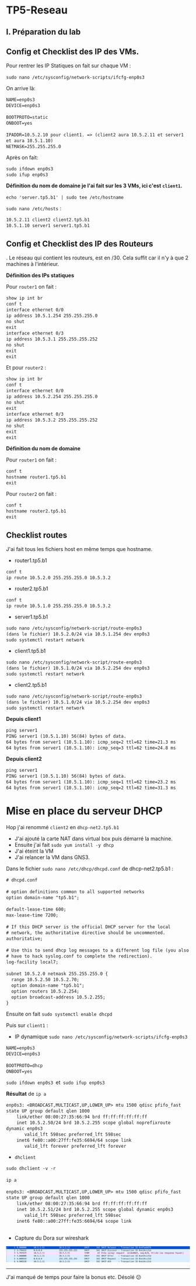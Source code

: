 # TP5-Reseau

## I. Préparation du lab

## Config et Checklist des IP des VMs.

Pour rentrer les IP Statiques on fait sur chaque VM :

`sudo nano /etc/sysconfig/network-scripts/ifcfg-enp0s3`

On arrive là: 

```
NAME=enp0s3
DEVICE=enp0s3

BOOTPROTO=static
ONBOOT=yes

IPADDR=10.5.2.10 pour client1. => (client2 aura 10.5.2.11 et server1 et aura 10.5.1.10)
NETMASK=255.255.255.0
```
Après on fait:

```
sudo ifdown enp0s3
sudo ifup enp0s3
```

**Définition du nom de domaine je l'ai fait sur les 3 VMs, ici c'est `client1`.**

`echo 'server.tp5.b1' | sudo tee /etc/hostname`

`sudo nano /etc/hosts` :
```
10.5.2.11 client2 client2.tp5.b1
10.5.1.10 server1 server1.tp5.b1
```
## Config et Checklist des IP des Routeurs
.
Le réseau qui contient les routeurs, est en /30. 
Cela suffit car il n'y à que 2 machines à l'intérieur.


**Définition des IPs statiques**

Pour `router1` on fait :
```
show ip int br
conf t
interface ethernet 0/0
ip address 10.5.1.254 255.255.255.0
no shut
exit
interface ethernet 0/3
ip address 10.5.3.1 255.255.255.252
no shut
exit
exit
```
Et pour `router2` :

```
show ip int br
conf t
interface ethernet 0/0
ip address 10.5.2.254 255.255.255.0
no shut
exit
interface ethernet 0/3
ip address 10.5.3.2 255.255.255.252
no shut
exit
exit
```
**Définition du nom de domaine**

Pour `router1` on fait :

```
conf t
hostname router1.tp5.b1
exit
```
Pour `router2` on fait :
```
conf t
hostname router2.tp5.b1
exit
```

## Checklist routes

J'ai fait tous les fichiers host en même temps que hostname.

* router1.tp5.b1
```
conf t
ip route 10.5.2.0 255.255.255.0 10.5.3.2
```
* router2.tp5.b1
```
conf t
ip route 10.5.1.0 255.255.255.0 10.5.3.2
```
* server1.tp5.b1
```
sudo nano /etc/sysconfig/network-script/route-enp0s3
(dans le fichier) 10.5.2.0/24 via 10.5.1.254 dev enp0s3
sudo systemctl restart network
```
* client1.tp5.b1
```
sudo nano /etc/sysconfig/network-script/route-enp0s3
(dans le fichier) 10.5.1.0/24 via 10.5.2.254 dev enp0s3
sudo systemctl restart network
```
* client2.tp5.b1
```
sudo nano /etc/sysconfig/network-script/route-enp0s3
(dans le fichier) 10.5.1.0/24 via 10.5.2.254 dev enp0s3
sudo systemctl restart network
```

**Depuis client1**
```
ping server1
PING server1 (10.5.1.10) 56(84) bytes of data.
64 bytes from server1 (10.5.1.10): icmp_seq=2 ttl=62 time=21.3 ms
64 bytes from server1 (10.5.1.10): icmp_seq=3 ttl=62 time=24.8 ms
```
**Depuis client2**
```
ping server1
PING server1 (10.5.1.10) 56(84) bytes of data.
64 bytes from server1 (10.5.1.10): icmp_seq=1 ttl=62 time=23.2 ms
64 bytes from server1 (10.5.1.10): icmp_seq=2 ttl=62 time=31.3 ms
```

# Mise en place du serveur DHCP

Hop j'ai renommé `client2` en `dhcp-net2.tp5.b1`

* J'ai ajouté la carte NAT dans virtual box puis démarré la machine.
* Ensuite j'ai fait `sudo yum install -y dhcp`
* J'ai éteint la VM
* J'ai relancer la VM dans GNS3.

Dans le fichier `sudo nano /etc/dhcp/dhcpd.conf` de dhcp-net2.tp5.b1 :

```
# dhcpd.conf

# option definitions common to all supported networks
option domain-name "tp5.b1";

default-lease-time 600; 
max-lease-time 7200; 

# If this DHCP server is the official DHCP server for the local
# network, the authoritative directive should be uncommented.
authoritative;

# Use this to send dhcp log messages to a different log file (you also
# have to hack syslog.conf to complete the redirection).
log-facility local7;

subnet 10.5.2.0 netmask 255.255.255.0 { 
  range 10.5.2.50 10.5.2.70;
  option domain-name "tp5.b1"; 
  option routers 10.5.2.254; 
  option broadcast-address 10.5.2.255;
}
```
Ensuite on fait `sudo systemctl enable dhcpd`

Puis sur `client1` :

* IP dynamique
`sudo nano /etc/sysconfig/network-scripts/ifcfg-enp0s3`

```
NAME=enp0s3
DEVICE=enp0s3

BOOTPROTO=dhcp
ONBOOT=yes
```
`sudo ifdown enp0s3 `et` sudo ifup enp0s3`

**Résultat** de `ip a`
```
enp0s3: <BROADCAST,MULTICAST,UP,LOWER_UP> mtu 1500 qdisc pfifo_fast state UP group default qlen 1000
    link/ether 08:00:27:35:66:94 brd ff:ff:ff:ff:ff:ff
    inet 10.5.2.50/24 brd 10.5.2.255 scope global noprefixroute dynamic enp0s3
       valid_lft 598sec preferred_lft 598sec
    inet6 fe80::a00:27ff:fe35:6694/64 scope link
       valid_lft forever preferred_lft forever
```
* `dhclient`
```
sudo dhclient -v -r

ip a

enp0s3: <BROADCAST,MULTICAST,UP,LOWER_UP> mtu 1500 qdisc pfifo_fast state UP group default qlen 1000
    link/ether 08:00:27:35:66:94 brd ff:ff:ff:ff:ff:ff
    inet 10.5.2.51/24 brd 10.5.2.255 scope global dynamic enp0s3
       valid_lft 598sec preferred_lft 598sec
    inet6 fe80::a00:27ff:fe35:6694/64 scope link
    
 ```
 
* Capture du Dora sur wireshark

![screen du dora](https://github.com/Sascha40/TP5-Reseau/blob/master/screen.png)

_ _ _
J'ai manqué de temps pour faire la bonus etc. Désolé 😕
